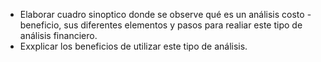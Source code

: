 - Elaborar cuadro sinoptico donde se observe qué es un análisis costo - beneficio, sus diferentes elementos y pasos para realiar este tipo de análisis financiero.
- Exxplicar los beneficios de utilizar este tipo de análisis.


